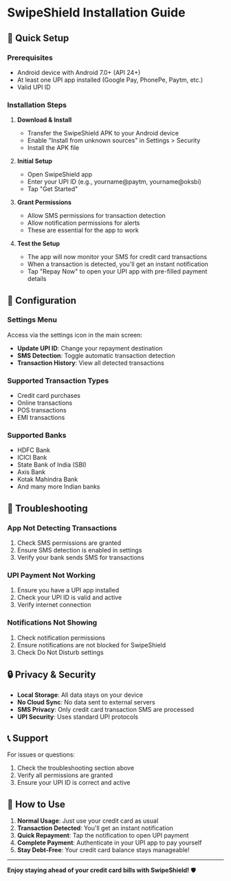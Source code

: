 # SwipeShield Installation Guide

## 📱 Quick Setup

### Prerequisites
- Android device with Android 7.0+ (API 24+)
- At least one UPI app installed (Google Pay, PhonePe, Paytm, etc.)
- Valid UPI ID

### Installation Steps

1. **Download & Install**
   - Transfer the SwipeShield APK to your Android device
   - Enable "Install from unknown sources" in Settings > Security
   - Install the APK file

2. **Initial Setup**
   - Open SwipeShield app
   - Enter your UPI ID (e.g., yourname@paytm, yourname@oksbi)
   - Tap "Get Started"

3. **Grant Permissions**
   - Allow SMS permissions for transaction detection
   - Allow notification permissions for alerts
   - These are essential for the app to work

4. **Test the Setup**
   - The app will now monitor your SMS for credit card transactions
   - When a transaction is detected, you'll get an instant notification
   - Tap "Repay Now" to open your UPI app with pre-filled payment details

## 🔧 Configuration

### Settings Menu
Access via the settings icon in the main screen:

- **Update UPI ID**: Change your repayment destination
- **SMS Detection**: Toggle automatic transaction detection
- **Transaction History**: View all detected transactions

### Supported Transaction Types
- Credit card purchases
- Online transactions
- POS transactions
- EMI transactions

### Supported Banks
- HDFC Bank
- ICICI Bank
- State Bank of India (SBI)
- Axis Bank
- Kotak Mahindra Bank
- And many more Indian banks

## 🚨 Troubleshooting

### App Not Detecting Transactions
1. Check SMS permissions are granted
2. Ensure SMS detection is enabled in settings
3. Verify your bank sends SMS for transactions

### UPI Payment Not Working
1. Ensure you have a UPI app installed
2. Check your UPI ID is valid and active
3. Verify internet connection

### Notifications Not Showing
1. Check notification permissions
2. Ensure notifications are not blocked for SwipeShield
3. Check Do Not Disturb settings

## 🔒 Privacy & Security

- **Local Storage**: All data stays on your device
- **No Cloud Sync**: No data sent to external servers
- **SMS Privacy**: Only credit card transaction SMS are processed
- **UPI Security**: Uses standard UPI protocols

## 📞 Support

For issues or questions:
1. Check the troubleshooting section above
2. Verify all permissions are granted
3. Ensure your UPI ID is correct and active

## 🎯 How to Use

1. **Normal Usage**: Just use your credit card as usual
2. **Transaction Detected**: You'll get an instant notification
3. **Quick Repayment**: Tap the notification to open UPI payment
4. **Complete Payment**: Authenticate in your UPI app to pay yourself
5. **Stay Debt-Free**: Your credit card balance stays manageable!

---

**Enjoy staying ahead of your credit card bills with SwipeShield!** 🛡️

